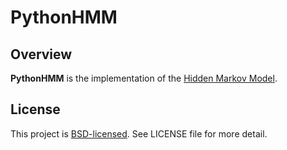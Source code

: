 # PythonHMM

## Overview

**PythonHMM** is the implementation of the [Hidden Markov Model](http://en.wikipedia.org/wiki/Hidden_Markov_model).

## License

This project is [BSD-licensed](http://www.opensource.org/licenses/BSD-3-Clause). See LICENSE file for more detail.
